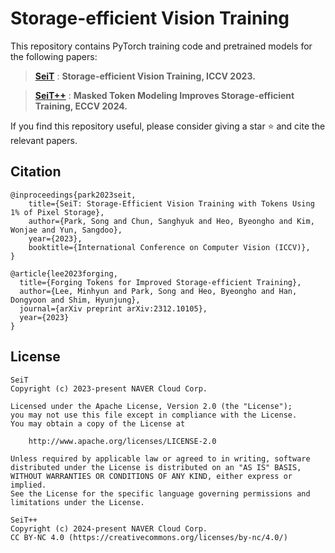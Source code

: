 # Storage-efficient Vision Training

This repository contains PyTorch training code and pretrained models for the following papers:

> [**SeiT**](./README_seit.md) : __Storage-efficient Vision Training, ICCV 2023.__

> [**SeiT++**](./README_seit++.md) : __Masked Token Modeling Improves Storage-efficient Training, ECCV 2024.__

If you find this repository useful, please consider giving a star ⭐ and cite the relevant papers.

## Citation

```
@inproceedings{park2023seit,
    title={SeiT: Storage-Efficient Vision Training with Tokens Using 1% of Pixel Storage},
    author={Park, Song and Chun, Sanghyuk and Heo, Byeongho and Kim, Wonjae and Yun, Sangdoo},
    year={2023},
    booktitle={International Conference on Computer Vision (ICCV)},
}
```

```
@article{lee2023forging,
  title={Forging Tokens for Improved Storage-efficient Training},
  author={Lee, Minhyun and Park, Song and Heo, Byeongho and Han, Dongyoon and Shim, Hyunjung},
  journal={arXiv preprint arXiv:2312.10105},
  year={2023}
}
```

## License
```
SeiT
Copyright (c) 2023-present NAVER Cloud Corp.

Licensed under the Apache License, Version 2.0 (the "License");
you may not use this file except in compliance with the License.
You may obtain a copy of the License at

    http://www.apache.org/licenses/LICENSE-2.0

Unless required by applicable law or agreed to in writing, software
distributed under the License is distributed on an "AS IS" BASIS,
WITHOUT WARRANTIES OR CONDITIONS OF ANY KIND, either express or implied.
See the License for the specific language governing permissions and
limitations under the License.
```

```
SeiT++
Copyright (c) 2024-present NAVER Cloud Corp.
CC BY-NC 4.0 (https://creativecommons.org/licenses/by-nc/4.0/)
```
